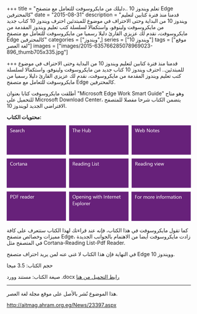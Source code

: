 +++
title = "تعلم ويندوز 10 ..دليلك من مايكروسوفت للتعامل مع متصفح Edge كالمحترفين"
date = "2015-08-31"
description = "قدمنا منذ فترة كتابين لتعليم ويندوز 10 من البداية وحتى الاحتراف في موضوع للمبتدئين احترف ويندوز 10 كتاب جديد من مايكروسوفت ولينوفو، واستكمالا لسلسلة كتب تعليم ويندوز المقدمة من مايكروسوفت، نقدم لك عزيزي القارئ دليلا رسميا من مايكروسوفت للتعامل مع متصفح Edge كالمحترفين"
categories = ["ويندوز",]
series = ["ويندوز 10"]
tags = ["موقع لغة العصر"]
images = ["images/2015-635766285078969023-896_thumb705x335.jpg"]

+++
قدمنا منذ فترة كتابين لتعليم ويندوز 10 من البداية وحتى الاحتراف في موضوع للمبتدئين.. احترف ويندوز 10 كتاب جديد من مايكروسوفت ولينوفو، واستكمالا لسلسلة كتب تعليم ويندوز المقدمة من مايكروسوفت، نقدم لك عزيزي القارئ دليلا رسميا من مايكروسوفت للتعامل مع متصفح Edge كالمحترفين.

أطلقت مايكروسوفت كتابا بعنوان "Microsoft Edge Work Smart Guide" وهو متاح للتحميل على Microsoft Download Center، يتضمن الكتاب شرحا مفصلا للمتصفح الافتراضي الجديد لويندوز 10.

**محتويات الكتاب:**

![1](images/2015-635766285227562773-756.jpg)

كما تقول مايكروسوفت في هذا الكتاب، فإنه عند قراءتك لهذا الكتاب ستتعرف على كافة مميزات وخصائص متصفح Edge، زادت مايكروسوفت أيضا من الاهتمام بالجوانب الجديدة في المتصفح مثل Cortana-Reading List-Pdf Reader.

في النهاية فإن هذا الكتاب لا غنى عنه لمن يريد احتراف متصفح Edge وويندوز 10.

حجم الكتاب: 3.5 ميجا

صيغة الكتاب: مستند وورد .docx
[رابط التحميل من هنا](https://www.microsoft.com/en-us/download/details.aspx?id=48126)

---

هذا الموضوع نٌشر باﻷصل على موقع مجلة لغة العصر.

http://aitmag.ahram.org.eg/News/23397.aspx